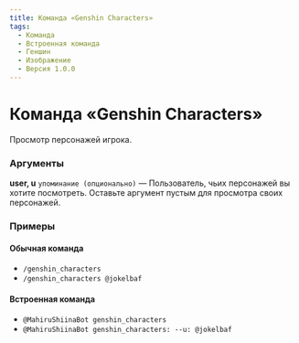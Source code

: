 ```yaml
---
title: Команда «Genshin Characters»
tags:
  - Команда
  - Встроенная команда
  - Геншин
  - Изображение
  - Версия 1.0.0
---
```


# Команда «Genshin Characters»

Просмотр персонажей игрока.

### Аргументы

**user, u**  `упоминание (опционально)` — Пользователь, чьих персонажей вы хотите посмотреть. Оставьте аргумент пустым для просмотра своих персонажей.

### Примеры

#### Обычная команда
+ `/genshin_characters`
+ `/genshin_characters @jokelbaf`

#### Встроенная команда
+ `@MahiruShiinaBot genshin_characters`
+ `@MahiruShiinaBot genshin_characters: --u: @jokelbaf`